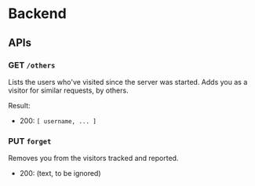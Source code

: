 # Backend

## APIs

### GET `/others` 

Lists the users who've visited since the server was started. Adds you as a visitor for similar requests, by others.

Result:

- 200: `[ username, ... ]`

### PUT `forget`

Removes you from the visitors tracked and reported.

- 200: (text, to be ignored)

